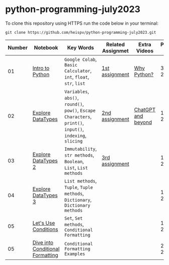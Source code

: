 # python-programming-july2023

To clone this repository using HTTPS run the code below in your terminal:
```
git clone https://github.com/heispv/python-programming-july2023.git
```


| Number | Notebook | Key Words | Related Assignmet | Extra Videos | Publish Date |
| ----- |  ----- |  ----- |  ----- |  ----- |  ----- |
| 01 | [Intro to Python](https://github.com/heispv/python-programming-july2023/blob/master/01_python_programming.ipynb) | `Google Colab`, `Basic Calculator`, `int`, `float`, `str`, `list` | [1st assignment](https://github.com/heispv/python-programming-july2023/blob/master/01_python_programming_assignment.ipynb) | [Why Python?](https://youtu.be/UGj0bOYPdCw) | 3 July 2023 |
| 02 | [Explore DataTypes](https://github.com/heispv/python-programming-july2023/blob/master/02_python_programming.ipynb) | `Variables`, `abs()`, `round()`, `pow()`, `Escape Characters`, `print()`, `input()`, `indexing`, `slicing` | [2nd assignment](https://github.com/heispv/python-programming-july2023/blob/master/02_python_programming_assignment.ipynb) | [ChatGPT and beyond](https://youtu.be/0uQqMxXoNVs) | 10 July 2023 |
| 03 | [Explore DataTypes 2](https://github.com/heispv/python-programming-july2023/blob/master/03_python_programming.ipynb) | `Immutability`, `str methods`, `Boolean`, `List`, `List methods` | [3rd assignment](https://github.com/heispv/python-programming-july2023/blob/master/03_python_programming_assignment.ipynb) | | 12 July 2023 |
| 04 | [Explore DataTypes 3](https://github.com/heispv/python-programming-july2023/blob/master/04_python_programming.ipynb) | `List methods`, `Tuple`, `Tuple methods`, `Dictionary`, `Dictionary methods` | | | 17 July 2023 |
| 05 | [Let's Use Conditions](https://github.com/heispv/python-programming-july2023/blob/master/05_python_programming.ipynb) | `Set`, `Set methods`, `Conditional Formatting` | | | 19 July 2023 |
| 05 | [Dive into Conditional Formatting](https://github.com/heispv/python-programming-july2023/blob/master/06_python_programming.ipynb) | `Conditional Formatting Examples` | | | 24 July 2023 |
